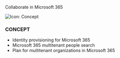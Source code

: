Collaborate in Microsoft 365

![Icon: Concept](concept-icon.png)
### CONCEPT

- Identity provisioning for Microsoft 365
- Microsoft 365 multitenant people search
- Plan for multitenant organizations in Microsoft 365